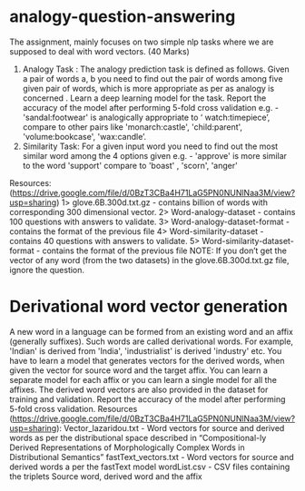 # analogy-question-answering
The assignment, mainly focuses on two simple nlp tasks where we are supposed to deal
with word vectors. (40 Marks)
1. Analogy Task : The analogy prediction task is defined as follows. Given a pair of words a, b you need to find out the pair of words among five given pair of words, which is more appropriate as per as analogy is concerned . Learn a deep learning model for the task. Report the accuracy of the model after performing 5-fold cross validation
e.g. - 'sandal:footwear' is analogically appropriate to ‘​ watch:timepiece’,
compare to other pairs like 'monarch:castle', 'child:parent', 'volume:bookcase', 'wax:candle’.
2. Similarity Task: For a given input word you need to find out the most similar word among the 4 options given e.g. - 'approve' is more similar to the word 'support' compare to 'boast' , 'scorn', 'anger'

Resources: (https://drive.google.com/file/d/0BzT3CBa4H71LaG5PN0NUNlNaa3M/view?usp=sharing)
1> glove.6B.300d.txt.gz - contains billion of words with corresponding 300 dimensional vector.
2> Word-analogy-dataset - contains 100 questions with answers to validate.
3> Word-analogy-dataset-format - contains the format of the previous file
4> Word-similarity-dataset - contains 40 questions with answers to validate.
5> Word-similarity-dataset-format - contains the format of the previous file
NOTE: If you don’t get the vector of any word (from the two datasets) in the glove.6B.300d.txt.gz file, ignore the question.

# Derivational word vector generation 
A new word in a language can be formed from an existing word and an affix (generally suffixes). Such words are called derivational words. For example, 'Indian' is derived from 'India', 'industrialist' is derived 'industry' etc. You have to learn a model that generates vectors for the derived words, when given the vector for source word and the target affix. You can learn a separate model for each affix or you can learn a single model for all the affixes. The derived word vectors are also provided in the dataset for training and validation. Report the accuracy of the model after performing 5-fold cross validation.
Resources (https://drive.google.com/file/d/0BzT3CBa4H71LaG5PN0NUNlNaa3M/view?usp=sharing): 
Vector_lazaridou.txt - Word vectors for source and derived words as per the distributional space described in “Compositional-ly Derived Representations of Morphologically Complex Words in Distributional Semantics”
fastText_vectors.txt - Word vectors for source and derived words a per the fastText model 
wordList.csv - CSV files containing the triplets Source word, derived word and the affix
